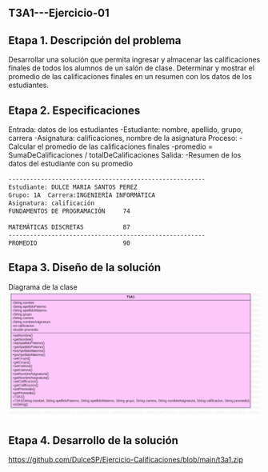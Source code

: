 ## T3A1---Ejercicio-01

## Etapa 1. Descripción  del problema
Desarrollar una solución que permita ingresar y almacenar las calificaciones finales de todos 
los alumnos de un salón de clase. Determinar y mostrar el promedio de las calificaciones finales 
en un resumen con los datos de los estudiantes.

## Etapa 2. Especificaciones
Entrada: datos de los estudiantes
-Estudiante: nombre, apellido, grupo, carrera
-Asignatura: calificaciones, nombre de la asignatura
Proceso:
-Calcular el promedio de las calificaciones finales
-promedio = SumaDeCalificaciones / totalDeCalificaciones
Salida:
-Resumen de los datos del estudiante con su promedio
~~~
-------------------------------------------------------
Estudiante: DULCE MARIA SANTOS PEREZ
Grupo: 1A  Carrera:INGENIERÍA INFORMÁTICA
Asignatura: calificación
FUNDAMENTOS DE PROGRAMACIÓN     74

MATEMÁTICAS DISCRETAS           87
-------------------------------------------------------
PROMEDIO                        90
~~~
## Etapa 3. Diseño de la solución
Diagrama de la clase
![](https://github.com/DulceSP/Ejercicio-Calificaciones/blob/main/Diagrama_Prom.png)

## Etapa 4. Desarrollo de la solución

https://github.com/DulceSP/Ejercicio-Calificaciones/blob/main/t3a1.zip
